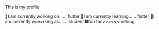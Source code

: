 This is my profile 


🔩I am currently working on...... flutter 
🔩I am currently learning...... flutter
🔩I am currently woe=rking as....... student
🎆fun fac>>><<<nothing
